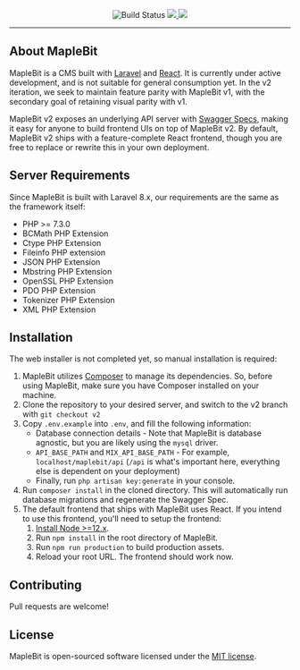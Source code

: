 <p align="center">
<img src="https://travis-ci.com/greenelfx/MapleBit.svg?branch=v2" alt="Build Status">
<a href="https://codecov.io/gh/greenelfx/MapleBit">
<img src="https://codecov.io/gh/greenelfx/MapleBit/branch/v2/graph/badge.svg" />
</a>
<img src="https://github.styleci.io/repos/12365782/shield?branch=v2"/>
</p>

----------------------------

## About MapleBit

MapleBit is a CMS built with [Laravel](http://laravel.com/) and [React](https://reactjs.org/). It is currently under active development, and is not suitable for general consumption yet. In the v2 iteration, we seek to maintain feature parity with MapleBit v1, with the secondary goal of retaining visual parity with v1.

MapleBit v2 exposes an underlying API server with [Swagger Specs](https://swagger.io/resources/open-api/), making it easy for anyone to build frontend UIs on top of MapleBit v2. By default, MapleBit v2 ships with a feature-complete React frontend, though you are free to replace or rewrite this in your own deployment.

## Server Requirements
Since MapleBit is built with Laravel 8.x, our requirements are the same as the framework itself:
- PHP >= 7.3.0
- BCMath PHP Extension
- Ctype PHP Extension
- Fileinfo PHP extension
- JSON PHP Extension
- Mbstring PHP Extension
- OpenSSL PHP Extension
- PDO PHP Extension
- Tokenizer PHP Extension
- XML PHP Extension

## Installation
The web installer is not completed yet, so manual installation is required:
1. MapleBit utilizes [Composer](https://getcomposer.org/) to manage its dependencies. So, before using MapleBit, make sure you have Composer installed on your machine.
1. Clone the repository to your desired server, and switch to the v2 branch with `git checkout v2`
1. Copy `.env.example` into `.env`, and fill the following information:
    - Database connection details - Note that MapleBit is database agnostic, but you are likely using the `mysql` driver.
    - `API_BASE_PATH` and `MIX_API_BASE_PATH` - For example, `localhost/maplebit/api` (`/api` is what's important here, everything else is dependent on your deployment)
    - Finally, run `php artisan key:generate` in your console.
1. Run `composer install` in the cloned directory. This will automatically run database migrations and regenerate the Swagger Spec.
1. The default frontend that ships with MapleBit uses React. If you intend to use this frontend, you'll need to setup the frontend:
    1. [Install Node >=12.x](https://nodejs.org/).
    1. Run `npm install` in the root directory of MapleBit.
    1. Run `npm run production` to build production assets.
    1. Reload your root URL. The frontend should work now.

## Contributing
Pull requests are welcome!

## License

MapleBit is open-sourced software licensed under the [MIT license](https://opensource.org/licenses/MIT).
